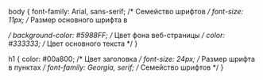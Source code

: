 body {
    font-family: Arial,  sans-serif; /* Семейство шрифтов */
    font-size: 11px; /* Размер основного шрифта в <p></p>  */
    background-color: #5988FF; /* Цвет фона веб-страницы */
    color: #333333; /* Цвет основного текста */ 
}

h1 {
    color: #00a800; /* Цвет заголовка */
    font-size: 24px; /* Размер шрифта в пунктах */
    font-family: Georgia, serif; /* Семейство шрифтов */
}

